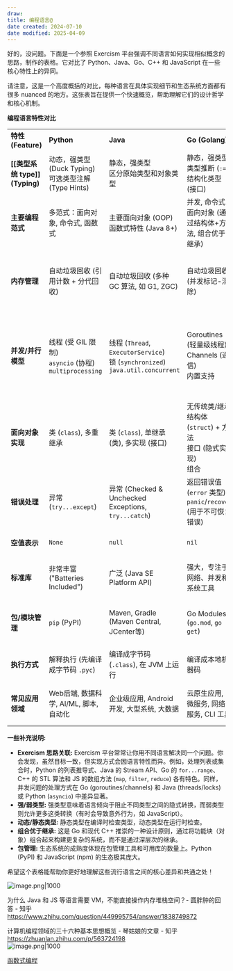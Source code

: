 ```yaml
---
draw:
title: 编程语言@
date created: 2024-07-10
date modified: 2025-04-09
---
```


好的，没问题。下面是一个参照 Exercism 平台强调不同语言如何实现相似概念的思路，制作的表格。它对比了 Python、Java、Go、C++ 和 JavaScript 在一些核心特性上的异同。

请注意，这是一个高度概括的对比，每种语言在具体实现细节和生态系统方面都有很多 nuanced 的地方。这张表旨在提供一个快速概览，帮助理解它们的设计哲学和核心机制。

**编程语言特性对比**

|                       |                                                      |                                                                                  |                                                    |                                                                                             |                                                                                                             |
| --------------------- | ---------------------------------------------------- | -------------------------------------------------------------------------------- | -------------------------------------------------- | ------------------------------------------------------------------------------------------- | ----------------------------------------------------------------------------------------------------------- |
| **特性 (Feature)**      | **Python**                                           | **Java**                                                                         | **Go (Golang)**                                    | **C++**                                                                                     | **JavaScript (Node.js/Browser)**                                                                            |
| **[[类型系统 type]] (Typing)** | 动态，强类型 (Duck Typing)<br>可选类型注解 (Type Hints)          | 静态，强类型<br>区分原始类型和对象类型                                                            | 静态，强类型<br>类型推断 (`:=`)<br>结构化类型 (接口)                | 静态，强类型<br>模板元编程支持泛型                                                                         | 动态，弱类型 (类型转换常见)<br>TypeScript 提供静态类型                                                                        |
| **主要编程范式**            | 多范式：面向对象, 命令式, 函数式                                   | 主要面向对象 (OOP)<br>函数式特性 (Java 8+)                                                  | 并发, 命令式<br>面向对象 (通过结构体+方法, 组合优于继承)                 | 多范式：命令式, 面向对象, 泛型, 函数式 (C++11+)                                                             | 多范式：事件驱动, 函数式, 原型继承式面向对象 (ES6+ Class 语法糖)                                                                   |
| **内存管理**              | 自动垃圾回收 (引用计数 + 分代回收)                                 | 自动垃圾回收 (多种 GC 算法, 如 G1, ZGC)                                                     | 自动垃圾回收 (并发标记-清除)                                   | 手动管理 (`new`/`delete`, `malloc`/`free`)<br>现代 C++ 推荐 RAII (智能指针)                             | 自动垃圾回收 (通常是标记-清除算法)                                                                                         |
| **并发/并行模型**           | 线程 (受 GIL 限制)<br>`asyncio` (协程)<br>`multiprocessing` | 线程 (`Thread`, `ExecutorService`)<br>锁 (`synchronized`)<br>`java.util.concurrent` | Goroutines (轻量级线程)<br>Channels (通信) <br>内置支持       | 线程 (`std::thread`)<br>锁 (`std::mutex`)<br>原子操作 (`std::atomic`)<br>异步 (`std::async`, C++11+) | 单线程事件循环<br>异步操作 (Callbacks, Promises, `async/await`)<br>Web Workers (浏览器/Node.js)<br>Node.js worker_threads |
| **面向对象实现**            | 类 (`class`), 多重继承                                    | 类 (`class`), 单继承 (类), 多实现 (接口)                                                   | 无传统类/继承<br>结构体 (`struct`) + 方法<br>接口 (隐式实现)<br>组合  | 类 (`class`), 多重继承<br>虚函数<br>模板                                                              | 原型继承<br>ES6 `class` 语法糖                                                                                     |
| **错误处理**              | 异常 (`try...except`)                                  | 异常 (Checked & Unchecked Exceptions, `try...catch`)                               | 返回错误值 (`error` 类型)<br>`panic`/`recover` (用于不可恢复错误) | 异常 (`try...catch`)<br>返回错误码                                                                 | 异常 (`try...catch`, `Error` 对象)                                                                              |
| **空值表示**              | `None`                                               | `null`                                                                           | `nil`                                              | `nullptr` (C++11+)<br>`NULL` (旧式)                                                           | `null` 和 `undefined` (不同含义)                                                                                 |
| **标准库**               | 非常丰富 ("Batteries Included")                          | 广泛 (Java SE Platform API)                                                        | 强大，专注于网络、并发和系统工具                                   | 综合 (STL: 容器, 算法, 迭代器等)                                                                      | 核心库相对较小<br>依赖宿主环境 API (DOM, Node.js API)                                                                    |
| **包/模块管理**            | `pip` (PyPI)                                         | Maven, Gradle (Maven Central, JCenter等)                                          | Go Modules (`go.mod`, `go get`)                    | 无官方标准<br>常用: CMake, Make, Conan, vcpkg                                                      | `npm`, `yarn` (npm registry)                                                                                |
| **执行方式**              | 解释执行 (先编译成字节码 `.pyc`)                                | 编译成字节码 (`.class`), 在 JVM 上运行                                                     | 编译成本地机器码                                           | 编译成本地机器码                                                                                    | 解释执行 或 JIT 编译 (如 V8 引擎)                                                                                     |
| **常见应用领域**            | Web后端, 数据科学, AI/ML, 脚本, 自动化                          | 企业级应用, Android 开发, 大型系统, 大数据                                                     | 云原生应用, 微服务, 网络服务, CLI 工具                           | 系统编程, 游戏开发, 高性能计算, 嵌入式                                                                      | Web 开发 (前后端), 移动应用 (跨平台), 脚本                                                                                |

**一些补充说明:**

- **Exercism 思路关联:** Exercism 平台常常让你用不同语言解决同一个问题。你会发现，虽然目标一致，但实现方式会因语言特性而异。例如，处理列表或集合时，Python 的列表推导式、Java 的 Stream API、Go 的 `for...range`、C++ 的 STL 算法和 JS 的数组方法 (`map`, `filter`, `reduce`) 各有特色。同样，并发问题的处理方式在 Go (goroutines/channels) 和 Java (threads/locks) 或 Python (`asyncio`) 中差异显著。
- **强/弱类型:** 强类型意味着语言倾向于阻止不同类型之间的隐式转换，而弱类型则允许更多这类转换（有时会导致意外行为，如 JavaScript）。
- **动态/静态类型:** 静态类型在编译时检查类型，动态类型在运行时检查。
- **组合优于继承:** 这是 Go 和现代 C++ 推崇的一种设计原则，通过将功能块（对象）组合起来构建更复杂的系统，而不是通过深层次的继承。
- **包管理:** 生态系统的成熟度体现在包管理工具和可用库的数量上。Python (PyPI) 和 JavaScript (npm) 的生态极其庞大。

希望这个表格能帮助你更好地理解这些流行语言之间的核心差异和共通之处！

![image.png|1000](https://imagehosting4picgo.oss-cn-beijing.aliyuncs.com/imagehosting/fix-dir%2Fpicgo%2Fpicgo-clipboard-images%2F2024%2F07%2F22%2F21-07-48-5edbe1c282f9c1f9d4171628ac65257e-20240722210747-9a674b.png)

为什么 Java 和 JS 等语言需要 VM，不能直接操作内存堆栈空间？- 圆胖肿的回答 - 知乎  
https://www.zhihu.com/question/449995754/answer/1838749872

计算机编程领域的三十六种基本思想概览 - 琴姑娘的文章 - 知乎  
https://zhuanlan.zhihu.com/p/563724198  
![image.png|1000](https://imagehosting4picgo.oss-cn-beijing.aliyuncs.com/imagehosting/fix-dir%2Fpicgo%2Fpicgo-clipboard-images%2F2024%2F07%2F02%2F00-07-37-01c416e1ef558a9789e41675ac50c59b-20240702000736-b20d56.png)

[函数式编程](函数式编程.md)
